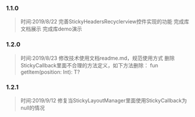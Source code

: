 ### 1.1.0

> 时间:2019/8/22
> 完善StickyHeadersRecyclerview控件实现的功能
> 完成库文档展示
> 完成库demo演示


### 1.2.0

> 时间:2019/8/23
> 修改技术使用文档readme.md，规范使用方式
> 删除StickyCallback里面不合理的方法定义，如下方法删除：
    fun getItem(position: Int): T?
    
    
    
### 1.2.1

> 时间:2019/9/12
> 修复当StickyLayoutManager里面使用StickyCallback为null的情况